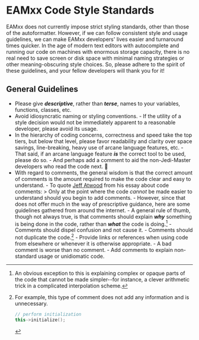 # EAMxx Code Style Standards

EAMxx does not currently impose strict styling standards, other than those of
the autoformatter.
However, if we can follow consistent style and usage guidelines, we can make
EAMxx developers' lives easier and turnaround times quicker.
In the age of modern text editors with autocomplete and running our code on
machines with enormous storage capacity, there is no real need to save screen
or disk space with minimal naming strategies or other meaning-obscuring style
choices.
So, please adhere to the spirit of these guidelines, and your fellow developers
will thank you for it!

## General Guidelines

- Please give ***descriptive***, rather than ***terse***, names to your
  variables, functions, classes, etc.
- Avoid idiosyncratic naming or styling conventions.
      - If the utility of a style decision would not be immediately apparent to
        a reasonable developer, please avoid its usage.
- In the hierarchy of coding concerns, correctness and speed take the top
  tiers, but below that level, please favor readability and clarity over
  space savings, line-breaking, heavy use of arcane language features, etc.
      - That said, if an arcane language feature ***is*** the correct tool to
        be used, please do so.
          - And perhaps add a comment to aid the non-Jedi-Master developers who
            read the code next. :slightly_smiling_face:
- With regard to comments, the general wisdom is that the correct amount of
  comments is the amount required to make the code clear and easy to understand.
      - To quote
        [Jeff Atwood](https://blog.codinghorror.com/code-tells-you-how-comments-tell-you-why/)
        from his essay about code comments:
      > Only at the point where the code *cannot* be made easier to understand
      should you begin to add comments.
      - However, since that does not offer much in the way of prescriptive
        guidance, here are some guidelines gathered from around the internet.
          - A general rule of thumb, though not always true, is that comments
            should explain ***why*** something is being done in the code,
            rather than ***what*** the code is doing.[^butwhattabout]
          - Comments should dispel confusion and not cause it.
          - Comments should not duplicate the code.[^dupe]
          - Provide links or references when using code from elsewhere or
            whenever it is otherwise appropriate.
          - A bad comment is worse than no comment.
          - Add comments to explain non-standard usage or unidiomatic code.

[^butwhattabout]: An obvious exception to this is explaining complex or opaque
parts of the code that cannot be made simpler--for instance, a clever arithmetic
trick in a complicated interpolation scheme.
[^dupe]: For example, this type of comment does not add any information and
is unnecessary.

    ```c++
    // perform initialization
    this->initialize();
    ```
